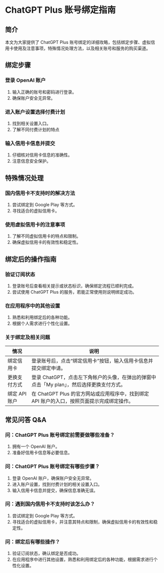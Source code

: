 # ChatGPT Plus 账号绑定指南

## 简介
本文为大家提供了 ChatGPT Plus 账号绑定的详细攻略，包括绑定步骤、虚拟信用卡使用及注意事项，特殊情况处理方法，以及相关账号和服务的购买渠道。

## 绑定步骤

### 登录 OpenAI 账户
1. 输入正确的账号和密码进行登录。
2. 确保账户安全无异常。

### 进入账户设置选择付费计划
1. 找到相关设置入口。
2. 了解不同付费计划的特点

### 输入信用卡信息并提交
1. 仔细核对信用卡信息的准确性。
2. 注意信息安全保护。


## 特殊情况处理

### 国内信用卡不支持时的解决方法
1. 尝试绑定到 Google Play 等方式。
2. 寻找适合的虚拟信用卡。

### 使用虚拟信用卡的注意事项
1. 了解不同虚拟信用卡的特点和限制。
2. 确保虚拟信用卡的有效性和稳定性。

## 绑定后的操作指南

### 验证订阅状态
1. 登录账号后查看相关提示或状态标识，确保绑定流程已顺利完成。
2. 尝试使用 ChatGPT Plus 的服务，若能正常使用则说明绑定成功。

### 在应用程序中的其他设置
1. 熟悉和利用绑定后的各种功能。
2. 根据个人需求进行个性化设置。

### 关于绑定及相关问题
| 情况 | 说明 |
| --- | --- |
| 绑定信用卡 | 登录账号后，点击“绑定信用卡”按钮，输入信用卡信息并提交绑定申请。 |
| 更换支付方式 | 登录 ChatGPT，点击左下角帐户的头像，在弹出的弹窗中点击「My plan」，然后选择更换支付方式。 |
| 绑定 API 账户 | 在 ChatGPT Plus 的官方网站或应用程序中，找到绑定 API 账户的入口，按照页面提示完成绑定操作。 |

## 常见问答 Q&A

### 问：ChatGPT Plus 账号绑定前需要做哪些准备？
1. 拥有一个 OpenAI 账户。
2. 准备好信用卡信息等必要信息。

### 问：ChatGPT Plus 账号绑定有哪些步骤？
1. 登录 OpenAI 账户，确保账户安全无异常。
2. 进入账户设置，找到付费计划的相关设置入口。
3. 输入信用卡信息并提交，确保信息准确无误。

### 问：遇到国内信用卡不支持时该怎么办？
1. 尝试绑定到 Google Play 等方式。
2. 寻找适合的虚拟信用卡，并注意其特点和限制，确保虚拟信用卡的有效性和稳定性。

### 问：绑定后有哪些操作？
1. 验证订阅状态，确认绑定是否成功。
2. 在应用程序中进行其他设置，熟悉和利用绑定后的各种功能，根据需求进行个性化设置。


